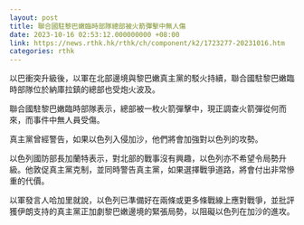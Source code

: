 ```yaml
---
layout: post
title: 聯合國駐黎巴嫩臨時部隊總部被火箭彈擊中無人傷
date: 2023-10-16 02:53:12.000000000 +08:00
link: https://news.rthk.hk/rthk/ch/component/k2/1723277-20231016.htm
categories: rthk
---
```


以巴衝突升級後，以軍在北部邊境與黎巴嫩真主黨的駁火持續，聯合國駐黎巴嫩臨時部隊位於納庫拉鎮的總部也受炮火波及。

聯合國駐黎巴嫩臨時部隊表示，總部被一枚火箭彈擊中，現正調查火箭彈從何而來，而事件中無人員受傷。

真主黨曾經警告，如果以色列入侵加沙，他們將會加強對以色列的攻勢。

以色列國防部長加蘭特表示，對北部的戰事沒有興趣，以色列亦不希望令局勢升級。他敦促真主黨克制，並同時警告真主黨，如果選擇戰爭道路，將會付出非常慘重的代價。

以軍發言人哈加里就說，以色列已準備好在兩條或更多條戰線上應對戰爭，並批評獲伊朗支持的真主黨正加劇黎巴嫩邊境的緊張局勢，以阻礙以色列在加沙的進攻。
